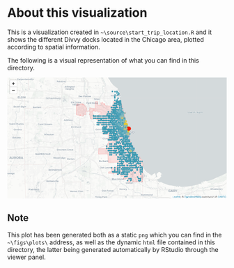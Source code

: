 # About this visualization
This is a visualization created in `~\source\start_trip_location.R` and it shows the different Divvy docks located in the Chicago area, plotted according to spatial information.

The following is a visual representation of what you can find in this directory.

![dock_traffic_count](https://github.com/antonio-jf/portfolio/blob/main/bycicle.trips/bycicle_analytics/figs/plots/dock_traffic_count.png)

## Note
This plot has been generated both as a static `png` which you can find in the `~\figs\plots\` address, as well as the dynamic `html` file contained in this directory, the latter being generated automatically by RStudio through the viewer panel.

